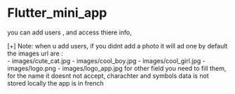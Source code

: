 # Flutter_mini_app
you can add users , and access thiere info,


[+] Note: 
    when u add users, if you didnt add a photo it will ad one by default
    the images url  are :    
      - images/cute_cat.jpg
      - images/cool_boy.jpg
      - images/cool_girl.jpg
      - images/logo.png
      - images/logo_app.jpg
  for other field you need to fill them, 
  for the name it doesnt not accept, charachter and symbols
  data is not stored locally
  the app is in french
